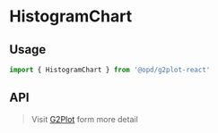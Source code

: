 # HistogramChart

## Usage

```ts
import { HistogramChart } from '@opd/g2plot-react'
```

## API

<API id="HistogramChart"></API>

> Visit [G2Plot](https://g2plot.antv.antgroup.com/api/plot-api) form more detail
